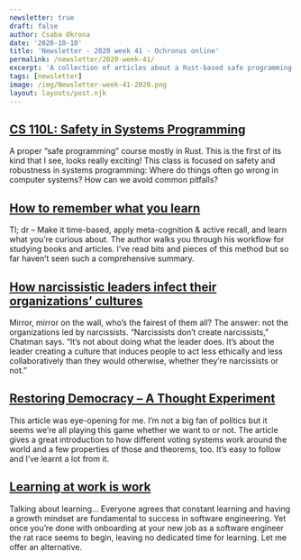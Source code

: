 ```yaml
---
newsletter: true
draft: false
author: Csaba Okrona
date: '2020-10-10'
title: 'Newsletter - 2020 week 41 - Ochronus online'
permalink: /newsletter/2020-week-41/
excerpt: 'A collection of articles about a Rust-based safe programming course, an amazing workflow to remember what you learn, how narcissistic leaders infect org culture, a thought experiment on democracy and learning on company time.'
tags: [newsletter]
image: /img/Newsletter-week-41-2020.png
layout: layouts/post.njk
---
```


## [CS 110L: Safety in Systems Programming](https://reberhardt.com/cs110l/spring-2020/)
A proper “safe programming” course mostly in Rust. This is the first of its kind that I see, looks really exciting! This class is focused on safety and robustness in systems programming: Where do things often go wrong in computer systems? How can we avoid common pitfalls?

## [How to remember what you learn](https://vasilishynkarenka.com/learning/)
Tl; dr – Make it time-based, apply meta-cognition & active recall, and learn what you’re curious about. The author walks you through his workflow for studying books and articles. I’ve read bits and pieces of this method but so far haven’t seen such a comprehensive summary.

## [How narcissistic leaders infect their organizations’ cultures](https://newsroom.haas.berkeley.edu/research/how-narcissistic-leaders-infect-their-organizations-culture/)
Mirror, mirror on the wall, who’s the fairest of them all? The answer: not the organizations led by narcissists. “Narcissists don’t create narcissists,” Chatman says. “It’s not about doing what the leader does. It’s about the leader creating a culture that induces people to act less ethically and less collaboratively than they would otherwise, whether they’re narcissists or not.”

## [Restoring Democracy – A Thought Experiment](https://lashoun.com/learning/restoring-democracy-a-thought-experiment/)
This article was eye-opening for me. I’m not a big fan of politics but it seems we’re all playing this game whether we want to or not. The article gives a great introduction to how different voting systems work around the world and a few properties of those and theorems, too. It’s easy to follow and I’ve learnt a lot from it.

## [Learning at work is work](https://ochronus.online/learning-at-work-is-work/)
Talking about learning… Everyone agrees that constant learning and having a growth mindset are fundamental to success in software engineering. Yet once you’re done with onboarding at your new job as a software engineer the rat race seems to begin, leaving no dedicated time for learning. Let me offer an alternative.
